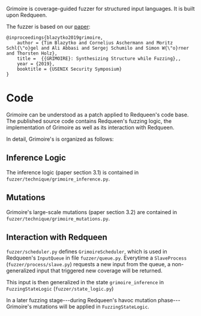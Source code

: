 Grimoire is coverage-guided fuzzer for structured input languages. It is built upon Redqueen. 

 The fuzzer is based on our [paper](https://www.usenix.org/system/files/sec19-blazytko.pdf):

```
@inproceedings{blazytko2019grimoire,
    author = {Tim Blazytko and Cornelius Aschermann and Moritz Schl{\"o}gel and Ali Abbasi and Sergej Schumilo and Simon W{\"o}rner and Thorsten Holz},
    title =  {{GRIMOIRE}: Synthesizing Structure while Fuzzing},,
    year = {2019},
    booktitle = {USENIX Security Symposium} 
}
```

# Code

Grimoire can be understood as a patch applied to Redqueen's code base.  The
published source code contains Redqueen's fuzzing logic, the implementation of
Grimoire as well as its interaction with Redqueen.

In detail, Grimoire's is organized as follows:

## Inference Logic

The inference logic (paper section 3.1) is contained in
`fuzzer/technique/grimoire_inference.py`.

## Mutations

Grimoire's large-scale mutations (paper section 3.2)  are contained in
`fuzzer/technique/grimoire_mutations.py`.

## Interaction with Redqueen

`fuzzer/scheduler.py` defines `GrimoireScheduler`, which is used in Redqueen's
`InputQueue` in file `fuzzer/queue.py`. Everytime a `SlaveProcess`
(`fuzzer/process/slave.py`) requests a new input from the queue,
a non-generalized input that triggered new coverage will be returned.

This input is then generalized in the state `grimoire_inference` in
`FuzzingStateLogic` (`fuzzer/state_logic.py`)

In a later fuzzing stage---during Redqueen's havoc mutation phase---Grimoire's
mutations will be applied in `FuzzingStateLogic`.
